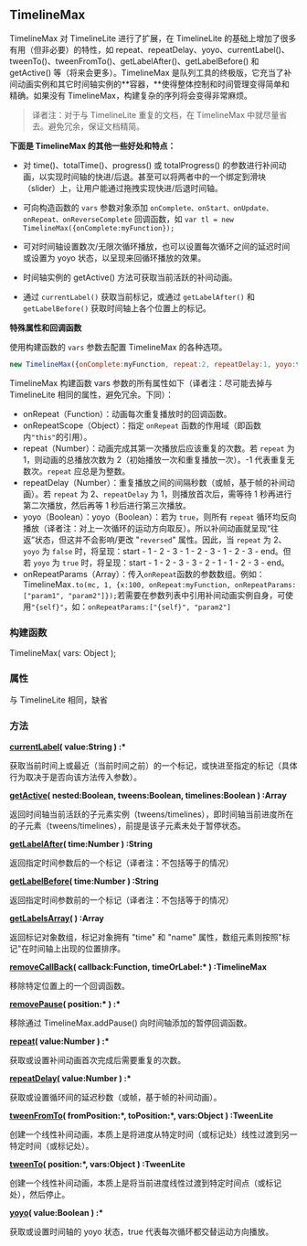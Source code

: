 ## TimelineMax

TimelineMax 对 TimelineLite 进行了扩展，在 TimelineLite 的基础上增加了很多有用（但非必要）的特性，如 repeat、repeatDelay、yoyo、currentLabel\(\)、tweenTo\(\)、tweenFromTo\(\)、getLabelAfter\(\)、getLabelBefore\(\) 和 getActive\(\) 等（将来会更多）。TimelineMax 是队列工具的终极版，它充当了补间动画实例和其它时间轴实例的**容器，**使得整体控制和时间管理变得简单和精确。如果没有 TimelineMax，构建复杂的序列将会变得非常麻烦。

> 译者注：对于与 TimelineLite 重复的文档，在 TimelineMax 中就尽量省去。避免冗余，保证文档精简。

**下面是 TimelineMax 的其他一些好处和特点：**

* 对 time\(\)、totalTime\(\)、progress\(\) 或 totalProgress\(\) 的参数进行补间动画，以实现时间轴的快进/后退。甚至可以将两者中的一个绑定到滑块（slider）上，让用户能通过拖拽实现快进/后退时间轴。

* 可向构造函数的 `vars` 参数对象添加 `onComplete、onStart、onUpdate、onRepeat、onReverseComplete` 回调函数，如 `var tl = new TimelineMax({onComplete:myFunction});`

* 可对时间轴设置数次/无限次循环播放，也可以设置每次循环之间的延迟时间或设置为 yoyo 状态，以呈现来回循环播放的效果。

* 时间轴实例的 getActive\(\) 方法可获取当前活跃的补间动画。

* 通过 `currentLabel()` 获取当前标记，或通过 `getLabelAfter()` 和 `getLabelBefore()` 获取时间轴上各个位置上的标记。

**特殊属性和回调函数**

使用构建函数的 `vars` 参数去配置 TimelineMax 的各种选项。

```js
new TimelineMax({onComplete:myFunction, repeat:2, repeatDelay:1, yoyo:true});
```

TimelineMax 构建函数 vars 参数的所有属性如下（译者注：尽可能去掉与 TimelineLite 相同的属性，避免冗余。下同）：

* onRepeat（Function）：动画每次重复播放时的回调函数。
* onRepeatScope（Object）：指定 `onRepeat` 函数的作用域（即函数内`"this"`的引用）。
* repeat（Number）：动画完成其第一次播放后应该重复的次数。若 `repeat` 为 1，则动画的总播放次数为 2（初始播放一次和重复播放一次）。-1 代表重复无数次。`repeat` 应总是为整数。
* repeatDelay（Number）：重复播放之间的间隔秒数（或帧，基于帧的补间动画）。若 `repeat` 为 2、`repeatDelay` 为 1，则播放首次后，需等待 1 秒再进行第二次播放，然后再等 1 秒后进行第三次播放。
* yoyo（Boolean）：yoyo（Boolean）：若为 `true`，则所有 `repeat` 循环均反向播放（译者注：对上一次循环的运动方向取反）。所以补间动画就呈现“往返”状态，但这并不会影响/更改 "`reversed`" 属性。因此，当 `repeat` 为 2、`yoyo` 为 `false` 时，将呈现：start - 1 - 2 - 3 - 1 - 2 - 3 - 1 - 2 - 3 - end。但若 `yoyo` 为 `true` 时，将呈现：start - 1 - 2 - 3 - 3 - 2 - 1 - 1 - 2 - 3 - end。
* onRepeatParams（Array）：传入`onRepeat`函数的参数数组。例如：TimelineMax`.to(mc, 1, {x:100, onRepeat:myFunction, onRepeatParams:["param1", "param2"]});`若需要在参数列表中引用补间动画实例自身，可使用`"{self}"`，如：`onRepeatParams:["{self}", "param2"]`

### 构建函数

TimelineMax\( vars: Object \);

### 属性

与 TimelineLite 相同，缺省

### 方法

[**currentLabel**](https://greensock.com/docs/TimelineMax/currentLabel%28%29)**\( value:String \) :\***

获取当前时间上或最近（当前时间之前）的一个标记，或快进至指定的标记（具体行为取决于是否向该方法传入参数）。

[**getActive**](https://greensock.com/docs/TimelineMax/getActive%28%29)**\( nested:Boolean, tweens:Boolean, timelines:Boolean \) :Array**

返回时间轴当前活跃的子元素实例（tweens/timelines），即时间轴当前进度所在的子元素（tweens/timelines），前提是该子元素未处于暂停状态。

[**getLabelAfter**](https://greensock.com/docs/TimelineMax/getLabelAfter%28%29)**\( time:Number \) :String**

返回指定时间参数后的一个标记（译者注：不包括等于的情况）

[**getLabelBefore**](https://greensock.com/docs/TimelineMax/getLabelBefore%28%29)**\( time:Number \) :String**

返回指定时间参数前的一个标记（译者注：不包括等于的情况）

[**getLabelsArray**](https://greensock.com/docs/TimelineMax/getLabelsArray%28%29)**\( \) :Array**

返回标记对象数组，标记对象拥有 "time" 和 "name" 属性，数组元素则按照"标记"在时间轴上出现的位置排序。

[**removeCallBack**](https://greensock.com/docs/TimelineMax/removeCallBack%28%29)**\( callback:Function, timeOrLabel:\* \) :TimelineMax**

移除特定位置上的一个回调函数。

[**removePause**](https://greensock.com/docs/TimelineMax/removePause%28%29)**\( position:\* \) :\***

移除通过 TimelineMax.addPause\(\) 向时间轴添加的暂停回调函数。

[**repeat**](https://greensock.com/docs/TimelineMax/repeat%28%29)**\( value:Number \) :\***

获取或设置补间动画首次完成后需要重复的次数。

[**repeatDelay**](https://greensock.com/docs/TimelineMax/repeatDelay%28%29)**\( value:Number \) :\***

获取或设置循环间的延迟秒数（或帧，基于帧的补间动画）。

[**tweenFromTo**](https://greensock.com/docs/TimelineMax/tweenFromTo%28%29)**\( fromPosition:\*, toPosition:\*, vars:Object \) :TweenLite**

创建一个线性补间动画，本质上是将进度从特定时间（或标记处）线性过渡到另一特定时间（或标记处）。

[**tweenTo**](https://greensock.com/docs/TimelineMax/tweenTo%28%29)**\( position:\*, vars:Object \) :TweenLite**

创建一个线性补间动画，本质上是将当前进度线性过渡到特定时间点（或标记处），然后停止。

[**yoyo**](https://greensock.com/docs/TimelineMax/yoyo%28%29)**\( value:Boolean \) :\***

获取或设置时间轴的 yoyo 状态，true 代表每次循环都交替运动方向播放。

